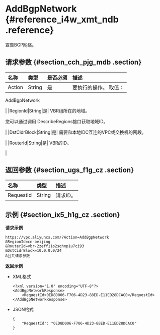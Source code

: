 # AddBgpNetwork {#reference_i4w_xmt_ndb .reference}

宣告BGP网络。

## 请求参数 {#section_cch_pjg_mdb .section}

|名称|类型|是否必须|描述|
|:-|:-|:---|:-|
|Action|String|是| 要执行的操作。 取值：

 AddBgpNetwork

 |
|RegionId|String|是| VBR组所在的地域。

 您可以通过调用 DescribeRegions接口获取地域ID。

 |
|DstCidrBlock|String|是| 需要和本地IDC互连的VPC或交换机的网段。

 |
|RouterId|String|是| VBR的ID。

 |

## 返回参数 {#section_ugs_f1g_cz .section}

|名称|类型|描述|
|:-|:-|:-|
|RequestId|String|请求ID。|

## 示例 {#section_ix5_h1g_cz .section}

**请求示例**

``` {#createVPCpub}
https://vpc.aliyuncs.com/?Action=AddBgpNetwork
&RegionId=cn-beijing
&RouterId=vbr-2zeff11o2sqhnp1u7ci93
&DstCidrBlock=10.0.0.0/24
&公共请求参数
```

**返回示例**

-   XML格式

    ```
    <?xml version="1.0" encoding="UTF-8"?>
    <AddBgpNetworkResponse>
        <RequestId>0ED8D006-F706-4D23-88ED-E11ED28DCAC0</RequestId>
    </AddBgpNetworkResponse>
    ```

-   JSON格式

    ```
    { 
        "RequestId": "0ED8D006-F706-4D23-88ED-E11ED28DCAC0"
    }
    ```


